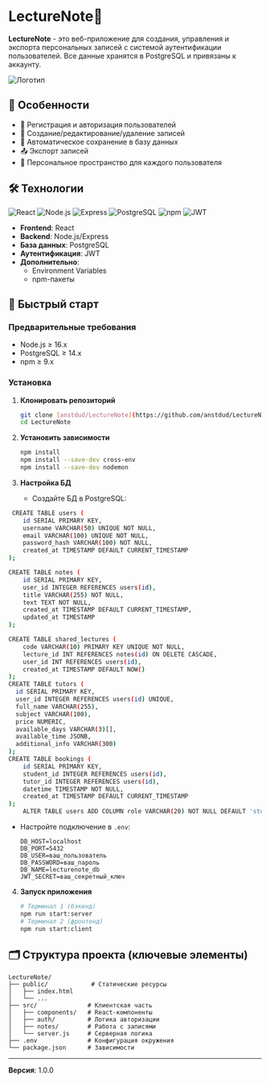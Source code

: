 # LectureNote📓

**LectureNote** - это веб-приложение для создания, управления и экспорта персональных записей с системой аутентификации пользователей. Все данные хранятся в PostgreSQL и привязаны к аккаунту.

![Логотип](public/favicon.ico)

## 🌟 Особенности
- 🔐 Регистрация и авторизация пользователей
- 📝 Создание/редактирование/удаление записей
- 💾 Автоматическое сохранение в базу данных
- 📤 Экспорт записей
- 👤 Персональное пространство для каждого пользователя


## 🛠 Технологии

![React](https://img.shields.io/badge/React-20232A?style=for-the-badge&logo=react&logoColor=61DAFB)
![Node.js](https://img.shields.io/badge/Node.js-43853D?style=for-the-badge&logo=node.js&logoColor=white)
![Express](https://img.shields.io/badge/Express-000000?style=for-the-badge&logo=express&logoColor=white)
![PostgreSQL](https://img.shields.io/badge/PostgreSQL-316192?style=for-the-badge&logo=postgresql&logoColor=white)
![npm](https://img.shields.io/badge/npm-CB3837?style=for-the-badge&logo=npm&logoColor=white)
![JWT](https://img.shields.io/badge/JWT-000000?style=for-the-badge&logo=JSON%20web%20tokens)

- **Frontend**: React
- **Backend**: Node.js/Express
- **База данных**: PostgreSQL
- **Аутентификация**: JWT
- **Дополнительно**:
    - Environment Variables
    - npm-пакеты

## 🚀 Быстрый старт

### Предварительные требования
- Node.js ≥ 16.x
- PostgreSQL ≥ 14.x
- npm ≥ 9.x

### Установка
1. **Клонировать репозиторий**
   ```bash
   git clone [anstdud/LectureNote](https://github.com/anstdud/LectureNote/tree/main)
   cd LectureNote
   ```

2. **Установить зависимости**
   ```bash
   npm install
   npm install --save-dev cross-env
   npm install --save-dev nodemon
   ```

3. **Настройка БД**
    - Создайте БД в PostgreSQL:
```bash
 CREATE TABLE users (
    id SERIAL PRIMARY KEY,
    username VARCHAR(50) UNIQUE NOT NULL,
    email VARCHAR(100) UNIQUE NOT NULL,
    password_hash VARCHAR(100) NOT NULL,
    created_at TIMESTAMP DEFAULT CURRENT_TIMESTAMP
);

CREATE TABLE notes (
    id SERIAL PRIMARY KEY,
    user_id INTEGER REFERENCES users(id),
    title VARCHAR(255) NOT NULL,
    text TEXT NOT NULL,
    created_at TIMESTAMP DEFAULT CURRENT_TIMESTAMP,
    updated_at TIMESTAMP
);

CREATE TABLE shared_lectures (
    code VARCHAR(10) PRIMARY KEY UNIQUE NOT NULL,
    lecture_id INT REFERENCES notes(id) ON DELETE CASCADE,
    user_id INT REFERENCES users(id),
    created_at TIMESTAMP DEFAULT NOW()
);
CREATE TABLE tutors (
  id SERIAL PRIMARY KEY,
  user_id INTEGER REFERENCES users(id) UNIQUE,
  full_name VARCHAR(255),
  subject VARCHAR(100),
  price NUMERIC,
  available_days VARCHAR(3)[],
  available_time JSONB,
  additional_info VARCHAR(300)
);
CREATE TABLE bookings (
    id SERIAL PRIMARY KEY,
    student_id INTEGER REFERENCES users(id),
    tutor_id INTEGER REFERENCES users(id),
    datetime TIMESTAMP NOT NULL,
    created_at TIMESTAMP DEFAULT CURRENT_TIMESTAMP
);
    ALTER TABLE users ADD COLUMN role VARCHAR(20) NOT NULL DEFAULT 'student';
```

- Настройте подключение в `.env`:
  ```env
  DB_HOST=localhost
  DB_PORT=5432
  DB_USER=ваш_пользователь
  DB_PASSWORD=ваш_пароль
  DB_NAME=lecturenote_db
  JWT_SECRET=ваш_секретный_ключ
  ```
  
4. **Запуск приложения**
   ```bash
   # Терминал 1 (бэкенд)
   npm run start:server
   # Терминал 2 (фронтенд)
   npm run start:client
   ```

## 🗂 Структура проекта (ключевые элементы)
```
LectureNote/
├── public/            # Статические ресурсы
│   ├── index.html
│   └── ...
├── src/              # Клиентская часть
│   ├── components/   # React-компоненты
│   ├── auth/         # Логика авторизации
│   ├── notes/        # Работа с записями
│   └── server.js     # Серверная логика
├── .env              # Конфигурация окружения
└── package.json      # Зависимости
```


---

**Версия**: 1.0.0  
